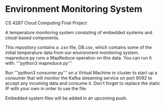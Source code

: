 # Environment Monitoring System
CS 4287 Cloud Computing Final Project

A temperature monitoring system consisting of embedded systems and cloud-based components. 

This repository contains a .csv file, DB.csv, which contains some of the initial temperature data from our environment monitoring system. mapreduce.py runs a MapReduce operation on this data. You can run it with:
'''python3 mapreduce.py'''

Run 
'''python3 consumer.py'''
on a Virtual Machine or cluster to start up a consumer that will monitor the Kafka streaming service on port 9092 to accept any incoming data and consume it. Don't forget to replace the static IP with your own in order to use the file. 

Embedded system files will be added in an upcoming push.